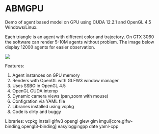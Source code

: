 # ABMGPU
Demo of agent based model on GPU using CUDA 12.2.1 and OpenGL 4.5 Windows/Linux.

Each triangle is an agent with different color and trajectory. 
On GTX 3060 the software can render 5-10M agents without problem. 
The image below display 12000 agents for easier observation.

![](https://github.com/KienTTran/ABMGPU/blob/master/ABMGPU.gif)

Features:
1. Agent instances on GPU memory
2. Renders with OpenGL with GLFW3 window manager
3. Uses SSBO in OpenGL 4.5
4. OpenGL CUDA interop
5. Dynamic camera views (pan,zoom with mouse)
6. Configration via YAML file
7. Libraries installed using vcpkg
8. Code is dirty and buggy
   
Libraries:
vcpkg install glfw3 opengl glew glm imgui[core,glfw-binding,opengl3-binding] easyloggingpp date yaml-cpp


